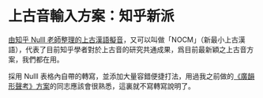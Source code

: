 # 上古音輸入方案：知乎新派

[由知乎 Nulll 老師整理的上古漢語擬音](https://zhuanlan.zhihu.com/p/12987993957)，又可以叫做「NOCM」（新最小上古漢語），代表了目前知乎學者對於上古音的研究共通成果，爲目前最新穎之上古音方案，我們都在用。

採用 Nulll 表格內自帶的轉寫，並添加大量容錯便捷打法，用過我之前做的[《廣韻形聲考》方案](msoeg.md)的同志應該會很熟悉，這裏就不寫轉寫說明了。
